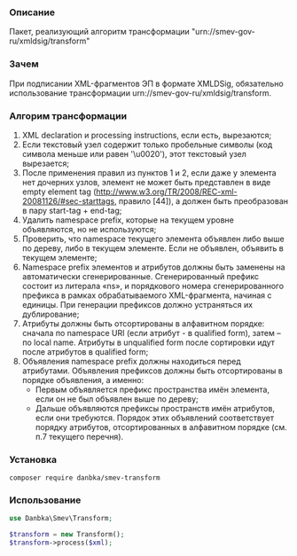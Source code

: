 ### Описание

Пакет, реализующий алгоритм трансформации "urn://smev-gov-ru/xmldsig/transform"

### Зачем

При подписании XML-фрагментов ЭП в формате XMLDSig, обязательно использование трансформации urn://smev-gov-ru/xmldsig/transform.

### Алгорим трансформации

1. XML declaration и processing instructions, если есть, вырезаются;
2. Если текстовый узел содержит только пробельные символы (код символа меньше или равен '\u0020'), этот текстовый узел вырезается;
3. После применения правил из пунктов 1 и 2, если даже у элемента нет дочерних узлов, элемент не может быть представлен в виде empty element tag (http://www.w3.org/TR/2008/REC-xml-20081126/#sec-starttags, правило [44]), а должен быть преобразован в пару start-tag + end-tag;
4. Удалить namespace prefix, которые на текущем уровне объявляются, но не используются;
5. Проверить, что namespace текущего элемента объявлен либо выше по дереву, либо в текущем элементе. Если не объявлен, объявить в текущем элементе;
6. Namespace prefix элементов и атрибутов должны быть заменены на автоматически сгенерированные. Сгенерированный префикс состоит из литерала «ns», и порядкового номера сгенерированного префикса в рамках обрабатываемого XML-фрагмента, начиная с единицы. При генерации префиксов должно устраняться их дублирование; 
7. Атрибуты должны быть отсортированы в алфавитном порядке: сначала по namespace URI (если атрибут - в qualified form), затем – по local name. Атрибуты в unqualified form после сортировки идут после атрибутов в qualified form;
8. Объявления namespace prefix должны находиться перед атрибутами. Объявления префиксов должны быть отсортированы в порядке объявления, а именно:
    + Первым объявляется префикс пространства имён элемента, если он не был объявлен выше по дереву;
    + Дальше объявляются префиксы пространств имён атрибутов, если они требуются. Порядок этих объявлений соответствует порядку атрибутов, отсортированных в алфавитном порядке (см. п.7 текущего перечня).

### Установка
```
composer require danbka/smev-transform
```

### Использование
```php
use Danbka\Smev\Transform;

$transform = new Transform();
$transform->process($xml);
```